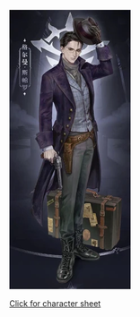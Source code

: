 
![](images/Pasted%20image%2020240527004856.png)


[Click for character sheet](Gehrman%20Sparrow.pdf)